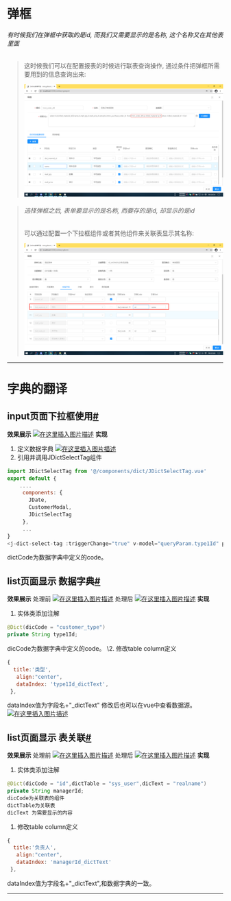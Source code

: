 # 弹框

###### 有时候我们在弹框中获取的是id, 而我们又需要显示的是名称, 这个名称又在其他表里面

> 这时候我们可以在配置报表的时候进行联表查询操作, 通过条件把弹框所需要用到的信息查询出来:
>
> ![image-20201109165434881](img/image-20201109165434881.png)



> ###### 选择弹框之后, 表单要显示的是名称, 而要存的是id, 却显示的是id
>
> 可以通过配置一个下拉框组件或者其他组件来关联表显示其名称:
>
> ![image-20201109170030872](img/image-20201109170030872.png)



---



# 字典的翻译



## input页面下拉框使用[#](https://www.cnblogs.com/wjw1014/p/12242203.html#input页面下拉框使用)

**效果展示**
[![在这里插入图片描述](https://img-blog.csdnimg.cn/20191219154432619.png)](https://img-blog.csdnimg.cn/20191219154432619.png)
**实现**

1. 定义数据字典
   [![在这里插入图片描述](https://img-blog.csdnimg.cn/20191219154524311.png?x-oss-process=image/watermark,type_ZmFuZ3poZW5naGVpdGk,shadow_10,text_aHR0cHM6Ly9ibG9nLmNzZG4ubmV0L3dlaXhpbl80Mjc3NjExMQ==,size_16,color_FFFFFF,t_70)](https://img-blog.csdnimg.cn/20191219154524311.png?x-oss-process=image/watermark,type_ZmFuZ3poZW5naGVpdGk,shadow_10,text_aHR0cHM6Ly9ibG9nLmNzZG4ubmV0L3dlaXhpbl80Mjc3NjExMQ==,size_16,color_FFFFFF,t_70)
2. 引用并调用JDictSelectTag组件

```javascript
import JDictSelectTag from '@/components/dict/JDictSelectTag.vue'
export default {
 	....
     components: {
       JDate,
       CustomerModal,
       JDictSelectTag
     },
     ...
}
<j-dict-select-tag :triggerChange="true" v-model="queryParam.type1Id" placeholder="请选择类型" dictCode="customer_type"/>
```

dictCode为数据字典中定义的code。

## list页面显示 数据字典[#](https://www.cnblogs.com/wjw1014/p/12242203.html#list页面显示-数据字典)

**效果展示**
处理前
[![在这里插入图片描述](https://img-blog.csdnimg.cn/20191219154729217.png)](https://img-blog.csdnimg.cn/20191219154729217.png)
处理后
[![在这里插入图片描述](https://img-blog.csdnimg.cn/20191219154748123.png)](https://img-blog.csdnimg.cn/20191219154748123.png)
**实现**

1. 实体类添加注解

```java
@Dict(dicCode = "customer_type")
private String type1Id;
```

dicCode为数据字典中定义的code。
\2. 修改table column定义

```javascript
{
  title:'类型',
   align:"center",
   dataIndex: 'type1Id_dictText',
 },
```

dataIndex值为字段名+"_dictText"
修改后也可以在vue中查看数据源。
[![在这里插入图片描述](https://img-blog.csdnimg.cn/20191219154956775.png?x-oss-process=image/watermark,type_ZmFuZ3poZW5naGVpdGk,shadow_10,text_aHR0cHM6Ly9ibG9nLmNzZG4ubmV0L3dlaXhpbl80Mjc3NjExMQ==,size_16,color_FFFFFF,t_70)](https://img-blog.csdnimg.cn/20191219154956775.png?x-oss-process=image/watermark,type_ZmFuZ3poZW5naGVpdGk,shadow_10,text_aHR0cHM6Ly9ibG9nLmNzZG4ubmV0L3dlaXhpbl80Mjc3NjExMQ==,size_16,color_FFFFFF,t_70)

## list页面显示 表关联[#](https://www.cnblogs.com/wjw1014/p/12242203.html#list页面显示-表关联)

**效果展示**
处理前
[![在这里插入图片描述](https://img-blog.csdnimg.cn/20191219155038727.png?x-oss-process=image/watermark,type_ZmFuZ3poZW5naGVpdGk,shadow_10,text_aHR0cHM6Ly9ibG9nLmNzZG4ubmV0L3dlaXhpbl80Mjc3NjExMQ==,size_16,color_FFFFFF,t_70)](https://img-blog.csdnimg.cn/20191219155038727.png?x-oss-process=image/watermark,type_ZmFuZ3poZW5naGVpdGk,shadow_10,text_aHR0cHM6Ly9ibG9nLmNzZG4ubmV0L3dlaXhpbl80Mjc3NjExMQ==,size_16,color_FFFFFF,t_70)
处理后
[![在这里插入图片描述](https://img-blog.csdnimg.cn/2019121915505565.png?x-oss-process=image/watermark,type_ZmFuZ3poZW5naGVpdGk,shadow_10,text_aHR0cHM6Ly9ibG9nLmNzZG4ubmV0L3dlaXhpbl80Mjc3NjExMQ==,size_16,color_FFFFFF,t_70)](https://img-blog.csdnimg.cn/2019121915505565.png?x-oss-process=image/watermark,type_ZmFuZ3poZW5naGVpdGk,shadow_10,text_aHR0cHM6Ly9ibG9nLmNzZG4ubmV0L3dlaXhpbl80Mjc3NjExMQ==,size_16,color_FFFFFF,t_70)
**实现**

1. 实体类添加注解

```java
@Dict(dicCode = "id",dictTable = "sys_user",dicText = "realname")
private String managerId;
dicCode为关联表的组件
dictTable为关联表
dicText 为需要显示的内容
```

1. 修改table column定义

```javascript
{
  title:'负责人',
   align:"center",
   dataIndex: 'managerId_dictText'
 },
```

dataIndex值为字段名+"_dictText",和数据字典的一致。

---





